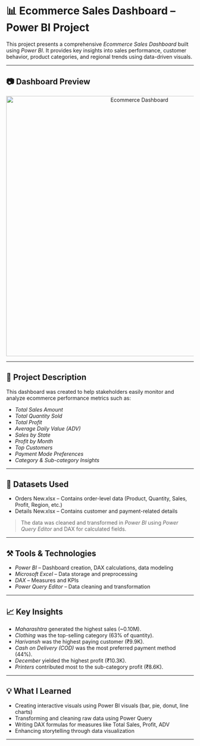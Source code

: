 # 📊 Ecommerce Sales Dashboard – Power BI Project

This project presents a comprehensive *Ecommerce Sales Dashboard* built using *Power BI*. It provides key insights into sales performance, customer behavior, product categories, and regional trends using data-driven visuals.

---

## 📷 Dashboard Preview

<p align="center">
  <img src="C:\Users\User\Desktop\Projects\Dashboard.png" width="700" alt="Ecommerce Dashboard">
</p>

----

## 📌 Project Description

This dashboard was created to help stakeholders easily monitor and analyze ecommerce performance metrics such as:

- *Total Sales Amount*
- *Total Quantity Sold*
- *Total Profit*
- *Average Daily Value (ADV)*
- *Sales by State*
- *Profit by Month*
- *Top Customers*
- *Payment Mode Preferences*
- *Category & Sub-category Insights*

----

## 📁 Datasets Used

- Orders New.xlsx – Contains order-level data (Product, Quantity, Sales, Profit, Region, etc.)
- Details New.xlsx – Contains customer and payment-related details

> The data was cleaned and transformed in *Power BI* using *Power Query Editor* and DAX for calculated fields.

----

## ⚒️ Tools & Technologies

- *Power BI* – Dashboard creation, DAX calculations, data modeling
- *Microsoft Excel* – Data storage and preprocessing
- *DAX* – Measures and KPIs
- *Power Query Editor* – Data cleaning and transformation

----

## 📈 Key Insights

- *Maharashtra* generated the highest sales (~0.10M).
- *Clothing* was the top-selling category (63% of quantity).
- *Harivansh* was the highest paying customer (₹9.9K).
- *Cash on Delivery (COD)* was the most preferred payment method (44%).
- *December* yielded the highest profit (₹10.3K).
- *Printers* contributed most to the sub-category profit (₹8.6K).

----

## 💡 What I Learned

- Creating interactive visuals using Power BI visuals (bar, pie, donut, line charts)
- Transforming and cleaning raw data using Power Query
- Writing DAX formulas for measures like Total Sales, Profit, ADV
- Enhancing storytelling through data visualization

----
